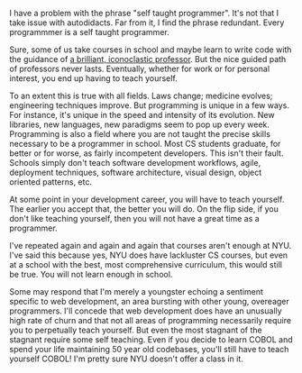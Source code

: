 I have a problem with the phrase "self taught programmer". It's not
that I take issue with autodidacts. Far from it, I find the phrase
redundant. Every programmmer is a self taught programmer.

Sure, some of us take courses in school and maybe learn to write code
with the guidance of [a brilliant, iconoclastic
professor](https://en.wikipedia.org/wiki/Matthias_Felleisen). But the
nice guided path of professors never lasts. Eventually, whether for
work or for personal interest, you end up having to teach yourself.

To an extent this is true with all fields. Laws change; medicine
evolves; engineering techniques improve. But programming is unique in
a few ways. For instance, it's unique in the speed and intensity of
its evolution. New libraries, new languages, new paradigms seem to pop
up every week. Programming is also a field where you are not taught
the precise skills necessary to be a programmer in school. Most CS
students graduate, for better or for worse, as fairly incompetent
developers. This isn't their fault. Schools simply don't teach
software development workflows, agile, deployment techniques, software
architecture, visual design, object oriented patterns, etc.

At some point in your development career, you will have to teach
yourself. The earlier you accept that, the better you will do. On the
flip side, if you don't like teaching yourself, then you will not have
a great time as a programmer.

I've repeated again and again and again that courses aren't enough at
NYU. I've said this because yes, NYU does have lackluster CS courses,
but even at a school with the best, most comprehensive curriculum,
this would still be true. You will not learn enough in school.

Some may respond that I'm merely a youngster echoing a sentiment
specific to web development, an area bursting with other young,
overeager programmers. I'll concede that web development does have an
unusually high rate of churn and that not all areas of programming
necessarily require you to perpetually teach yourself. But even the
most stagnant of the stagnant require some self teaching. Even if you
decide to learn COBOL and spend your life maintaining 50 year old
codebases, you'll still have to teach yourself COBOL! I'm pretty sure
NYU doesn't offer a class in it.
